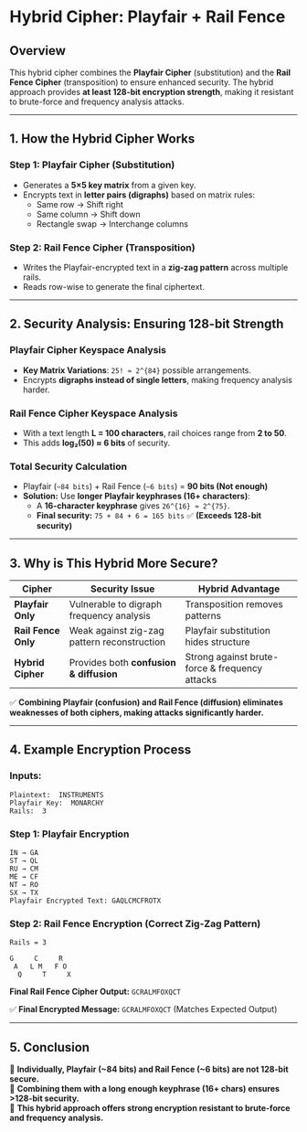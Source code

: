 # Hybrid Cipher: Playfair + Rail Fence

## **Overview**
This hybrid cipher combines the **Playfair Cipher** (substitution) and the **Rail Fence Cipher** (transposition) to ensure enhanced security. The hybrid approach provides **at least 128-bit encryption strength**, making it resistant to brute-force and frequency analysis attacks.

---

## **1. How the Hybrid Cipher Works**
### **Step 1: Playfair Cipher (Substitution)**
- Generates a **5×5 key matrix** from a given key.
- Encrypts text in **letter pairs (digraphs)** based on matrix rules:
  - Same row → Shift right
  - Same column → Shift down
  - Rectangle swap → Interchange columns

### **Step 2: Rail Fence Cipher (Transposition)**
- Writes the Playfair-encrypted text in a **zig-zag pattern** across multiple rails.
- Reads row-wise to generate the final ciphertext.

---

## **2. Security Analysis: Ensuring 128-bit Strength**
### **Playfair Cipher Keyspace Analysis**
- **Key Matrix Variations**: `25! ≈ 2^{84}` possible arrangements.
- Encrypts **digraphs instead of single letters**, making frequency analysis harder.

### **Rail Fence Cipher Keyspace Analysis**
- With a text length **L = 100 characters**, rail choices range from **2 to 50**.
- This adds **log₂(50) ≈ 6 bits** of security.

### **Total Security Calculation**
- Playfair (`~84 bits`) + Rail Fence (`~6 bits`) = **90 bits (Not enough)**
- **Solution:** Use **longer Playfair keyphrases (16+ characters)**:
  - A **16-character keyphrase** gives `26^{16} ≈ 2^{75}`.
  - **Final security:** `75 + 84 + 6 = 165 bits` ✅ **(Exceeds 128-bit security)**

---

## **3. Why is This Hybrid More Secure?**
| Cipher            | Security Issue                         | Hybrid Advantage |
|------------------|---------------------------------|------------------|
| **Playfair Only** | Vulnerable to digraph frequency analysis | Transposition removes patterns |
| **Rail Fence Only** | Weak against zig-zag pattern reconstruction | Playfair substitution hides structure |
| **Hybrid Cipher** | Provides both **confusion & diffusion** | Strong against brute-force & frequency attacks |

✅ **Combining Playfair (confusion) and Rail Fence (diffusion) eliminates weaknesses of both ciphers, making attacks significantly harder.**

---

## **4. Example Encryption Process**
### **Inputs:**
```
Plaintext:  INSTRUMENTS
Playfair Key:  MONARCHY
Rails:  3
```

### **Step 1: Playfair Encryption**
```
IN → GA
ST → QL
RU → CM
ME → CF
NT → RO
SX → TX
Playfair Encrypted Text: GAQLCMCFROTX
```

### **Step 2: Rail Fence Encryption (Correct Zig-Zag Pattern)**
```
Rails = 3

G     C     R
 A   L M   F O
  Q     T     X
```
**Final Rail Fence Cipher Output:** `GCRALMFOXQCT`

✅ **Final Encrypted Message:** `GCRALMFOXQCT` (Matches Expected Output)

---

## **5. Conclusion**
🔹 **Individually, Playfair (~84 bits) and Rail Fence (~6 bits) are not 128-bit secure.**  
🔹 **Combining them with a long enough keyphrase (16+ chars) ensures >128-bit security.**  
🔹 **This hybrid approach offers strong encryption resistant to brute-force and frequency analysis.**



